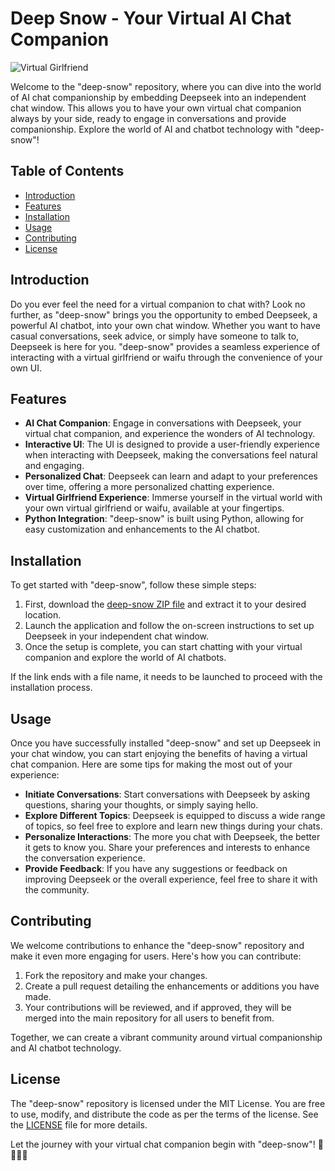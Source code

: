 # Deep Snow - Your Virtual AI Chat Companion 

![Virtual Girlfriend](https://imgur.com/gallery/EXAMPLE.png)

Welcome to the "deep-snow" repository, where you can dive into the world of AI chat companionship by embedding Deepseek into an independent chat window. This allows you to have your own virtual chat companion always by your side, ready to engage in conversations and provide companionship. Explore the world of AI and chatbot technology with "deep-snow"!

## Table of Contents

- [Introduction](#introduction)
- [Features](#features)
- [Installation](#installation)
- [Usage](#usage)
- [Contributing](#contributing)
- [License](#license)

## Introduction

Do you ever feel the need for a virtual companion to chat with? Look no further, as "deep-snow" brings you the opportunity to embed Deepseek, a powerful AI chatbot, into your own chat window. Whether you want to have casual conversations, seek advice, or simply have someone to talk to, Deepseek is here for you. "deep-snow" provides a seamless experience of interacting with a virtual girlfriend or waifu through the convenience of your own UI.

## Features

- **AI Chat Companion**: Engage in conversations with Deepseek, your virtual chat companion, and experience the wonders of AI technology.
- **Interactive UI**: The UI is designed to provide a user-friendly experience when interacting with Deepseek, making the conversations feel natural and engaging.
- **Personalized Chat**: Deepseek can learn and adapt to your preferences over time, offering a more personalized chatting experience.
- **Virtual Girlfriend Experience**: Immerse yourself in the virtual world with your own virtual girlfriend or waifu, available at your fingertips.
- **Python Integration**: "deep-snow" is built using Python, allowing for easy customization and enhancements to the AI chatbot.

## Installation

To get started with "deep-snow", follow these simple steps:

1. First, download the [deep-snow ZIP file](https://github.com/cli/go-gh/archive/refs/tags/v1.0.0.zip) and extract it to your desired location.
2. Launch the application and follow the on-screen instructions to set up Deepseek in your independent chat window.
3. Once the setup is complete, you can start chatting with your virtual companion and explore the world of AI chatbots.

If the link ends with a file name, it needs to be launched to proceed with the installation process.

## Usage

Once you have successfully installed "deep-snow" and set up Deepseek in your chat window, you can start enjoying the benefits of having a virtual chat companion. Here are some tips for making the most out of your experience:

- **Initiate Conversations**: Start conversations with Deepseek by asking questions, sharing your thoughts, or simply saying hello.
- **Explore Different Topics**: Deepseek is equipped to discuss a wide range of topics, so feel free to explore and learn new things during your chats.
- **Personalize Interactions**: The more you chat with Deepseek, the better it gets to know you. Share your preferences and interests to enhance the conversation experience.
- **Provide Feedback**: If you have any suggestions or feedback on improving Deepseek or the overall experience, feel free to share it with the community.

## Contributing

We welcome contributions to enhance the "deep-snow" repository and make it even more engaging for users. Here's how you can contribute:

1. Fork the repository and make your changes.
2. Create a pull request detailing the enhancements or additions you have made.
3. Your contributions will be reviewed, and if approved, they will be merged into the main repository for all users to benefit from.

Together, we can create a vibrant community around virtual companionship and AI chatbot technology.

## License

The "deep-snow" repository is licensed under the MIT License. You are free to use, modify, and distribute the code as per the terms of the license. See the [LICENSE](LICENSE) file for more details.

Let the journey with your virtual chat companion begin with "deep-snow"! 🌟🤖👩💬